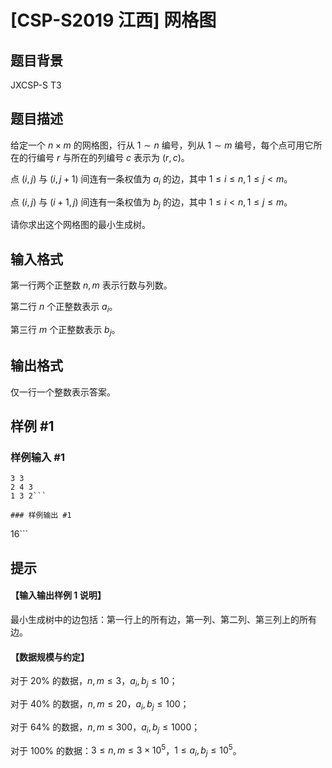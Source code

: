 # [CSP-S2019 江西] 网格图

## 题目背景

JXCSP-S T3

## 题目描述

给定一个 $n\times m$ 的网格图，行从 $1\sim n$ 编号，列从 $1\sim m$ 编号，每个点可用它所在的行编号 $r$ 与所在的列编号 $c$ 表示为 $(r, c)$。

点 $(i,j)$ 与 $(i,j+1)$ 间连有一条权值为 $a_i$ 的边，其中 $1\le i\le n, 1\le j<m$。

点 $(i, j)$ 与 $(i+1,j)$ 间连有一条权值为 $b_j$ 的边，其中 $1\le i< n, 1\le j \le m$。

请你求出这个网格图的最小生成树。

## 输入格式

第一行两个正整数 $n, m$ 表示行数与列数。

第二行 $n$ 个正整数表示 $a_i$。

第三行 $m$ 个正整数表示 $b_j$。

## 输出格式

仅一行一个整数表示答案。

## 样例 #1

### 样例输入 #1
```
3 3
2 4 3
1 3 2```

### 样例输出 #1

```
16```

## 提示

#### 【输入输出样例 1 说明】
最小生成树中的边包括：第一行上的所有边，第一列、第二列、第三列上的所有边。

#### 【数据规模与约定】

对于 $20\%$ 的数据，$n, m\le 3$，$a_i, b_j \le 10$；

对于 $40\%$ 的数据，$n, m\le 20$，$a_i, b_j\le 100$；

对于 $64\%$ 的数据，$n, m\le 300$，$a_i, b_j\le 1000$；

对于 $100\%$ 的数据：$3\le n, m \le 3\times 10^5$，$1 \le a_i, b_j\le 10^5$。 
